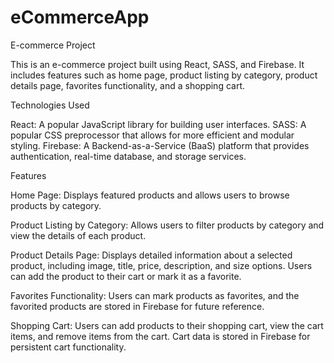 # eCommerceApp

E-commerce Project


This is an e-commerce project built using React, SASS, and Firebase. It includes features such as home page, product listing by category, product details page, favorites functionality, and a shopping cart.

Technologies Used


React: A popular JavaScript library for building user interfaces.
SASS: A popular CSS preprocessor that allows for more efficient and modular styling.
Firebase: A Backend-as-a-Service (BaaS) platform that provides authentication, real-time database, and storage services.


Features


Home Page: Displays featured products and allows users to browse products by category.


Product Listing by Category: Allows users to filter products by category and view the details of each product.


Product Details Page: Displays detailed information about a selected product, including image, title, price, description, and size options. Users can add the product to their cart or mark it as a favorite.


Favorites Functionality: Users can mark products as favorites, and the favorited products are stored in Firebase for future reference.


Shopping Cart: Users can add products to their shopping cart, view the cart items, and remove items from the cart. Cart data is stored in Firebase for persistent cart functionality.
